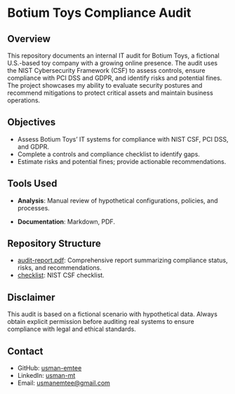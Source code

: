 # Botium Toys Compliance Audit

## Overview
This repository documents an internal IT audit for Botium Toys, a fictional U.S.-based toy company with a growing online presence. The audit uses the NIST Cybersecurity Framework (CSF) to assess controls, ensure compliance with PCI DSS and GDPR, and identify risks and potential fines. The project showcases my ability to evaluate security postures and recommend mitigations to protect critical assets and maintain business operations.

## Objectives
- Assess Botium Toys’ IT systems for compliance with NIST CSF, PCI DSS, and GDPR.
- Complete a controls and compliance checklist to identify gaps.
- Estimate risks and potential fines; provide actionable recommendations.

## Tools Used
- **Analysis**: Manual review of hypothetical configurations, policies, and processes.

- **Documentation**: Markdown, PDF.

## Repository Structure
- [audit-report.pdf](https://github.com/Usman-emtee/Security-Audit/blob/main/audit-report.pdf): Comprehensive report summarizing compliance status, risks, and recommendations.
- [checklist](https://github.com/Usman-emtee/Security-Audit/blob/main/checklist.pdf): NIST CSF checklist.


## Disclaimer
This audit is based on a fictional scenario with hypothetical data. Always obtain explicit permission before auditing real systems to ensure compliance with legal and ethical standards.

## Contact
- GitHub: [usman-emtee](https://github.com/usman-emtee)
- LinkedIn: [usman-mt](https://linkedin.com/in/usman-mt)
- Email: usmanemtee@gmail.com
